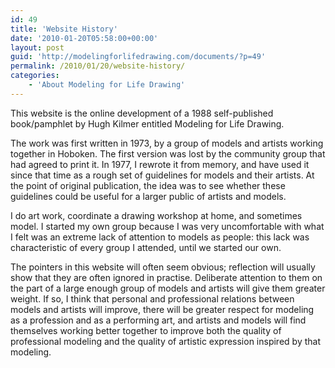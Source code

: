 ```yaml
---
id: 49
title: 'Website History'
date: '2010-01-20T05:58:00+00:00'
layout: post
guid: 'http://modelingforlifedrawing.com/documents/?p=49'
permalink: /2010/01/20/website-history/
categories:
    - 'About Modeling for Life Drawing'
---
```


This website is the online development of a 1988 self-published book/pamphlet by Hugh Kilmer entitled Modeling for Life Drawing.

The work was first written in 1973, by a group of models and artists working together in Hoboken. The first version was lost by the community group that had agreed to print it. In 1977, I rewrote it from memory, and have used it since that time as a rough set of guidelines for models and their artists. At the point of original publication, the idea was to see whether these guidelines could be useful for a larger public of artists and models.

I do art work, coordinate a drawing workshop at home, and sometimes model. I started my own group because I was very uncomfortable with what I felt was an extreme lack of attention to models as people: this lack was characteristic of every group I attended, until we started our own.

The pointers in this website will often seem obvious; reflection will usually show that they are often ignored in practise. Deliberate attention to them on the part of a large enough group of models and artists will give them greater weight. If so, I think that personal and professional relations between models and artists will improve, there will be greater respect for modeling as a profession and as a performing art, and artists and models will find themselves working better together to improve both the quality of professional modeling and the quality of artistic expression inspired by that modeling.
